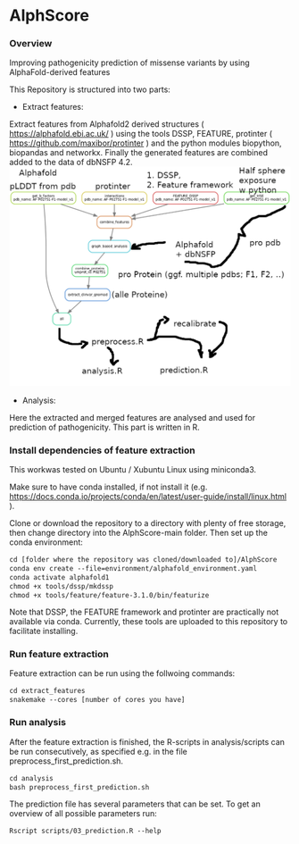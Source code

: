 # AlphScore

### Overview
Improving pathogenicity prediction of missense variants by using AlphaFold-derived features

This Repository is structured into two parts: 

- Extract features:

Extract features from Alphafold2 derived structures ( https://alphafold.ebi.ac.uk/ ) using the tools DSSP, FEATURE, protinter ( https://github.com/maxibor/protinter ) and the python modules biopython, biopandas and networkx. Finally the generated features are combined added to the data of dbNSFP 4.2.
![alt text](https://github.com/Ax-Sch/AlphScore/blob/main/Overview.png?raw=true)


- Analysis:

Here the extracted and merged features are analysed and used for prediction of pathogenicity. This part is written in R.


### Install dependencies of feature extraction
This workwas tested on Ubuntu / Xubuntu Linux using miniconda3.

Make sure to have conda installed, if not install it (e.g. https://docs.conda.io/projects/conda/en/latest/user-guide/install/linux.html ).

Clone or download the repository to a directory with plenty of free storage, then change directory into the AlphScore-main folder. Then set up the conda environment:

```
cd [folder where the repository was cloned/downloaded to]/AlphScore
conda env create --file=environment/alphafold_environment.yaml
conda activate alphafold1
chmod +x tools/dssp/mkdssp
chmod +x tools/feature/feature-3.1.0/bin/featurize
```

Note that DSSP, the FEATURE framework and protinter are practically not available via conda. Currently, these tools are uploaded to this repository to facilitate installing.

### Run feature extraction
Feature extraction can be run using the follwoing commands:

```
cd extract_features
snakemake --cores [number of cores you have]

```

### Run analysis
After the feature extraction is finished, the R-scripts in analysis/scripts can be run consecutively, as specified e.g. in the file preprocess_first_prediction.sh.

```
cd analysis
bash preprocess_first_prediction.sh

```
The prediction file has several parameters that can be set. To get an overview of all possible parameters run:

```
Rscript scripts/03_prediction.R --help
```

